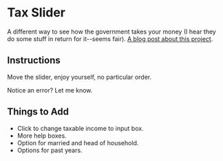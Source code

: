 Tax Slider
==========
A different way to see how the government takes your money (I hear they do some stuff in return for
it--seems fair). [A blog post about this project](http://deplicator.github.io/blog/tax-sliding).

Instructions
-----------
Move the slider, enjoy yourself, no particular order.

Notice an error? Let me know.

Things to Add
-------------
* Click to change taxable income to input box.
* More help boxes.
* Option for married and head of household.
* Options for past years.
